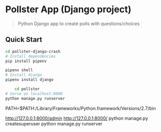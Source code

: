 # Pollster App (Django project)

> Python Django app to create polls with questions/choices

## Quick Start
``` bash
cd pollster-django-crash
# Install dependencies
pip install pipenv

pipenv shell
# Install django
pipenv install django

    cd pollster
# Serve on localhost:8000
python manage.py runserver
```
PATH=$PATH:/Library/Frameworks/Python.framework/Versions/2.7/bin

 http://127.0.0.1:8000/admin 
  http://127.0.0.1:8000/
 python manage.py createsuperuser
 python manage.py runserver



 
